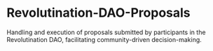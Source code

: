 # Revolutination-DAO-Proposals
Handling and execution of proposals submitted by participants in the Revolutination DAO, facilitating community-driven decision-making.
